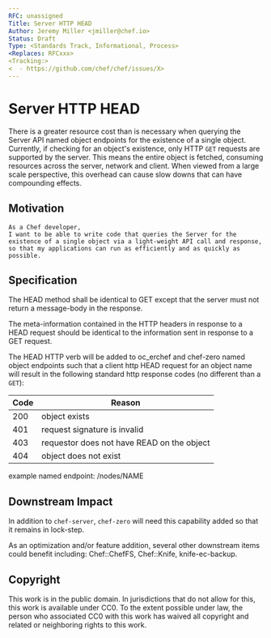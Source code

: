 ```yaml
---
RFC: unassigned
Title: Server HTTP HEAD
Author: Jeremy Miller <jmiller@chef.io>
Status: Draft
Type: <Standards Track, Informational, Process>
<Replaces: RFCxxx>
<Tracking:>
<  - https://github.com/chef/chef/issues/X>
---
```


# Server HTTP HEAD
There is a greater resource cost than is necessary when querying the Server API named object endpoints for the existence of a single object.
Currently, if checking for an object's existence, only HTTP `GET` requests are supported by the server. This means the entire object is fetched, consuming
resources across the server, network and client. When viewed from a large scale perspective, this overhead can cause slow downs that can have
compounding effects.

## Motivation

    As a Chef developer,
    I want to be able to write code that queries the Server for the existence of a single object via a light-weight API call and response,
    so that my applications can run as efficiently and as quickly as possible.

## Specification

The HEAD method shall be identical to GET except that the server must not return a message-body in the response.

The meta-information contained in the HTTP headers in response to a HEAD request should be identical to the
information sent in response to a GET request.

The HEAD HTTP verb will be added to oc_erchef and chef-zero named object endpoints such that a client http HEAD request for
an object name will result in the following standard http response codes (no different than a `GET`):

Code | Reason
--- | ---
200 | object exists
401 | request signature is invalid
403 | requestor does not have READ on the object
404 | object does not exist

example named endpoint: /nodes/NAME

## Downstream Impact

In addition to `chef-server`, `chef-zero` will need this capability added so that it remains in lock-step.

As an optimization and/or feature addition, several other downstream items could benefit including: Chef::ChefFS, Chef::Knife, knife-ec-backup.

## Copyright

This work is in the public domain. In jurisdictions that do not allow for this,
this work is available under CC0. To the extent possible under law, the person
who associated CC0 with this work has waived all copyright and related or
neighboring rights to this work.
